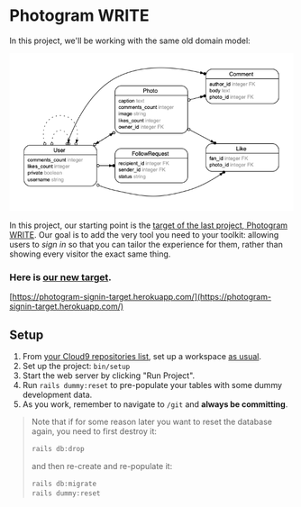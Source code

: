 # Photogram WRITE

In this project, we'll be working with the same old domain model:

![Domain Model](erd.png?raw=true "Domain Model")

In this project, our starting point is the [target of the last project, Photogram WRITE](https://photogram-write-target.herokuapp.com/). Our goal is to add the very tool you need to your toolkit: allowing users to _sign in_ so that you can tailor the experience for them, rather than showing every visitor the exact same thing.

### Here is [our new target](http://photogram-signin-target.herokuapp.com/).

[https://photogram-signin-target.herokuapp.com/](https://photogram-signin-target.herokuapp.com/)

## Setup

 1. From [your Cloud9 repositories list](https://c9.io/account/repos), set up a workspace [as usual](https://guides.firstdraft.com/starting-on-a-project-in-cloud9).
 1. Set up the project: `bin/setup`
 1. Start the web server by clicking "Run Project".
 1. Run `rails dummy:reset` to pre-populate your tables with some dummy development data.
 1. As you work, remember to navigate to `/git` and **always be committing**.

> Note that if for some reason later you want to reset the database again, you need to first destroy it:
>
> ```bash
> rails db:drop
> ```
>
> and then re-create and re-populate it:
>
> ```bash
> rails db:migrate
> rails dummy:reset
> ```
